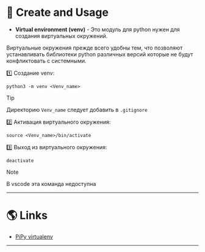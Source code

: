 # 🚀 Create and Usage

- **Virtual environment (venv)** - Это модуль для python нужен для создания виртуальных окружений.

Виртуальные окружения прежде всего удобны тем, что позволяют устанавливать библиотеки python различных версий которые не будут конфликтовать с системными.

1️⃣ Создание venv:

```shell
python3 -m venv <Venv_name>
```

>[!TIP] 
>Директорию `Venv_name` следует добавить в `.gitignore`

2️⃣ Активация виртуального окружения:

```shell
source <Venv_name>/bin/activate
```

3️⃣ Выход из виртуального окружения:

```shell
deactivate
```

> [!NOTE]
> В vscode эта команда недоступна

---

# 🌎 Links

- [PiPy virtualenv](https://pypi.org/project/virtualenv/)

---
